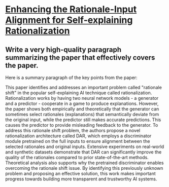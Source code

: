 # [Enhancing the Rationale-Input Alignment for Self-explaining   Rationalization](https://arxiv.org/abs/2312.04103)

## Write a very high-quality paragraph summarizing the paper that effectively covers the paper.

 Here is a summary paragraph of the key points from the paper:

This paper identifies and addresses an important problem called "rationale shift" in the popular self-explaining AI technique called rationalization. Rationalization works by having two neural network models - a generator and a predictor - cooperate in a game to produce explanations. However, the paper shows both empirically and theoretically that the generator can sometimes select rationales (explanations) that semantically deviate from the original input, while the predictor still makes accurate predictions. This causes the predictor to provide misleading feedback to the generator. To address this rationale shift problem, the authors propose a novel rationalization architecture called DAR, which employs a discriminator module pretrained on the full inputs to ensure alignment between the selected rationales and original inputs. Extensive experiments on real-world and synthetic datasets demonstrate that DAR can significantly improve the quality of the rationales compared to prior state-of-the-art methods. Theoretical analysis also supports why the pretrained discriminator enables overcoming the rationale shift issue. By identifying this previously unknown problem and proposing an effective solution, this work makes important progress towards building more transparent and trustworthy AI systems.
